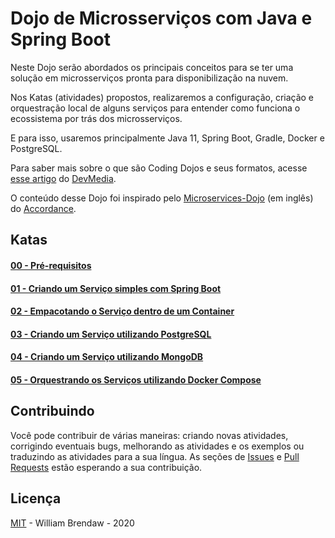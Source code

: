 # Dojo de Microsserviços com Java e Spring Boot

Neste Dojo serão abordados os principais conceitos para se ter uma solução em microsserviços pronta para disponibilização na nuvem. 

Nos Katas (atividades) propostos, realizaremos a configuração, criação e orquestração local de alguns serviços para entender como funciona o ecossistema por trás dos microsserviços. 

E para isso, usaremos principalmente Java 11, Spring Boot, Gradle, Docker e PostgreSQL.

Para saber mais sobre o que são Coding Dojos e seus formatos, acesse [esse artigo](https://www.devmedia.com.br/o-que-e-o-coding-dojo/30517) do [DevMedia](https://www.devmedia.com.br).

O conteúdo desse Dojo foi inspirado pelo [Microservices-Dojo](http://accordance.github.io/microservice-dojo/index.html) (em inglês) do [Accordance](https://github.com/accordance).

## Katas

#### [00 - Pré-requisitos](katas/00-pre-requisitos.md)

#### [01 - Criando um Serviço simples com Spring Boot](katas/01-criando-um-servico-simples-com-spring-boot.md)

#### [02 - Empacotando o Serviço dentro de um Container](katas/02-empacotando-o-servico-dentro-de-um-container.md)

#### [03 - Criando um Serviço utilizando PostgreSQL](katas/03-criando-um-servico-utilizando-postgresql.md)

#### [04 - Criando um Serviço utilizando MongoDB](katas/04-criando-um-servico-utilizando-mongodb.md)

#### [05 - Orquestrando os Serviços utilizando Docker Compose](katas/05-orquestrando-os-servicos-utilizando-docker-compose.md)

## Contribuindo

Você pode contribuir de várias maneiras: criando novas atividades, corrigindo eventuais bugs, melhorando as atividades e os exemplos ou traduzindo as atividades para a sua língua. As seções de [Issues](https://github.com/brendaw/backup-from-repos/issues) e [Pull Requests](https://github.com/brendaw/backup-from-repos/pulls) estão esperando a sua contribuição.

## Licença

[MIT](LICENSE) - William Brendaw - 2020